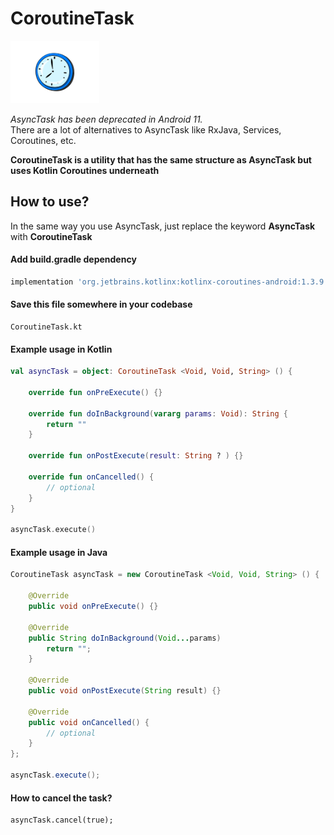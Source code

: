 # CoroutineTask 
<img src = "https://github.com/Asutosh11/CoroutineTask/blob/main/clock-image.png" height="100">

<em>AsyncTask has been deprecated in Android 11.</em> <br/>
There are a lot of alternatives to AsyncTask like RxJava, Services, Coroutines, etc.

<b>CoroutineTask is a utility that has the same structure as AsyncTask but uses Kotlin Coroutines underneath</b><br/>


## How to use? 
In the same way you use AsyncTask, just replace the keyword <b>AsyncTask</b> with <b>CoroutineTask</b>

#### Add build.gradle dependency
```groovy
implementation 'org.jetbrains.kotlinx:kotlinx-coroutines-android:1.3.9'
```

#### Save this file somewhere in your codebase
```text
CoroutineTask.kt
```

#### Example usage in Kotlin

```Kotlin
val asyncTask = object: CoroutineTask <Void, Void, String> () {

    override fun onPreExecute() {}

    override fun doInBackground(vararg params: Void): String {
        return ""
    }

    override fun onPostExecute(result: String ? ) {}

    override fun onCancelled() {
        // optional
    }
}

asyncTask.execute()
```

#### Example usage in Java

```Java
CoroutineTask asyncTask = new CoroutineTask <Void, Void, String> () {

    @Override
    public void onPreExecute() {}

    @Override
    public String doInBackground(Void...params) 
        return "";
    }

    @Override
    public void onPostExecute(String result) {}

    @Override
    public void onCancelled() {
        // optional
    }
};

asyncTask.execute();
```

#### How to cancel the task?
```
asyncTask.cancel(true);
```
